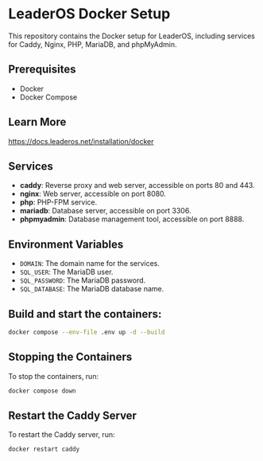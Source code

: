 # LeaderOS Docker Setup

This repository contains the Docker setup for LeaderOS, including services for Caddy, Nginx, PHP, MariaDB, and phpMyAdmin.

## Prerequisites

- Docker
- Docker Compose

## Learn More

https://docs.leaderos.net/installation/docker

## Services

- **caddy**: Reverse proxy and web server, accessible on ports 80 and 443.
- **nginx**: Web server, accessible on port 8080.
- **php**: PHP-FPM service.
- **mariadb**: Database server, accessible on port 3306.
- **phpmyadmin**: Database management tool, accessible on port 8888.

## Environment Variables

- `DOMAIN`: The domain name for the services.
- `SQL_USER`: The MariaDB user.
- `SQL_PASSWORD`: The MariaDB password.
- `SQL_DATABASE`: The MariaDB database name.

## Build and start the containers:
```sh
docker compose --env-file .env up -d --build
```

## Stopping the Containers

To stop the containers, run:
```sh
docker compose down
```

## Restart the Caddy Server

To restart the Caddy server, run:
```sh
docker restart caddy
```
